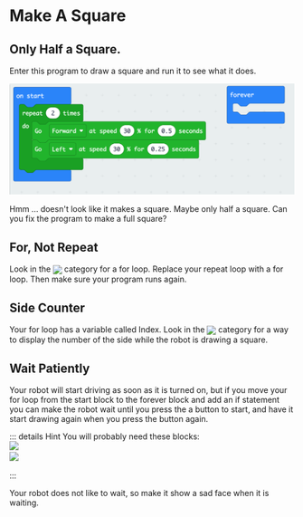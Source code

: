 # Make A Square


## Only Half a Square. 

Enter this program to draw a square and run it to see what it does.

<div style="text-align:center"><img src="./square.png" width="600px" ></div>

Hmm ... doesn't look like it makes a square. Maybe only half a square. Can you
fix the program to make a full square?

## For, Not Repeat

Look in the <img style="vertical-align:middle" src="https://images.jointheleague.org/microbit/loops.png" height="25px"> category for a for loop. Replace your repeat loop with a for loop. Then make sure your program runs again.  

 ## Side Counter

 Your for loop has a variable called Index. Look in the 
 <img style="vertical-align:middle" src="https://images.jointheleague.org/microbit/basic.png" height="25px"> 
 category for a way to display the number of the side while the robot is drawing a square. 

 ## Wait Patiently


 Your robot will start driving as soon as it is turned on, but if you move your for loop from the start block
 to the forever block and add  an if statement you can make the robot wait until you press the a button to start, and have it start drawing again when you press the button again. 

::: details Hint
You will probably need these blocks: 
<br/>
<img src="https://images.jointheleague.org/microbit/if.png" height="100px" >
<br/>
<img src="https://images.jointheleague.org/microbit/buttonapressed.png" height="50px" >

:::


Your robot does not like to wait, so make it show a sad face when it is waiting. 
